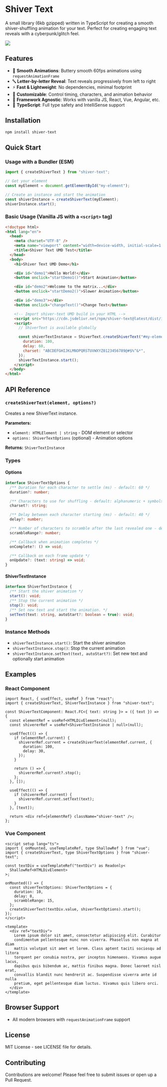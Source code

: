 # Shiver Text

A small library (6kb gzipped) written in TypeScript for creating a smooth shiver-shuffling animation for your text. Perfect for creating engaging text reveals with a cyberpunk/glitch feel.

![](shiver-text.gif)

## Features

- 🎯 **Smooth Animations**: Buttery smooth 60fps animations using `requestAnimationFrame`
- 🔤 **Letter-by-letter Reveal**: Text reveals progressively from left to right
- ⚡ **Fast & Lightweight**: No dependencies, minimal footprint
- 🎨 **Customizable**: Control timing, characters, and animation behavior
- 📱 **Framework Agnostic**: Works with vanilla JS, React, Vue, Angular, etc.
- 🦾 **TypeScript**: Full type safety and IntelliSense support

## Installation

```bash
npm install shiver-text
```

## Quick Start

### Usage with a Bundler (ESM)

```javascript
import { createShiverText } from "shiver-text";

// Get your element
const myElement = document.getElementById("my-element");

// Create an instance and start the animation
const shiverInstance = createShiverText(myElement);
shiverInstance.start();
```

### Basic Usage (Vanilla JS with a `<script>` tag)

```html
<!doctype html>
<html lang="en">
  <head>
    <meta charset="UTF-8" />
    <meta name="viewport" content="width=device-width, initial-scale=1.0" />
    <title>Shiver Text UMD Test</title>
  </head>
  <body>
    <h1>Shiver Text UMD Demo</h1>

    <div id="demo1">Hello World!</div>
    <button onclick="startDemo1()">Start Animation</button>

    <div id="demo2">Welcome to the matrix...</div>
    <button onclick="startDemo2()">Slower Animation</button>

    <div id="demo3"></div>
    <button onclick="changeText()">Change Text</button>

    <!-- Import shiver-text UMD build in your HTML -->
    <script src="https://cdn.jsdelivr.net/npm/shiver-text@latest/dist/index.js"></script>
    <script>
      // ShiverText is available globally

      const shiverTextInstance = ShiverText.createShiverText("#my-element", {
        duration: 100,
        delay: 60,
        charset: "ABCDEFGHIJKLMNOPQRSTUVWXYZ0123456789@#$%^&*",
      });
      shiverTextInstance.start();
    </script>
  </body>
</html>
```

## API Reference

### `createShiverText(element, options?)`

Creates a new ShiverText instance.

**Parameters:**

- `element: HTMLElement | string` - DOM element or selector
- `options: ShiverTextOptions` (optional) - Animation options

**Returns:** `ShiverTextInstance`

### Types

#### Options

```typescript
interface ShiverTextOptions {
  /** Duration for each character to settle (ms) - default: 60 */
  duration?: number;

  /** Characters to use for shuffling - default: alphanumeric + symbols */
  charset?: string;

  /** Delay between each character starting (ms) - default: 40 */
  delay?: number;

  /** Number of characters to scramble after the last revealed one - default: 3 */
  scrambleRange?: number;

  /** Callback when animation completes */
  onComplete?: () => void;

  /** Callback on each frame update */
  onUpdate?: (text: string) => void;
}
```

#### ShiverTextInstance

```typescript
interface ShiverTextInstance {
  /** Start the shiver animation */
  start(): void;
  /** Stop the current animation */
  stop(): void;
  /** Set new text and start the animation. */
  setText(text: string, autoStart?: boolean = true): void;
}
```

### Instance Methods

- `shiverTextInstance.start()`: Start the shiver animation
- `shiverTextInstance.stop()`: Stop the current animation
- `shiverTextInstance.setText(text, autoStart?)`: Set new text and optionally start animation

## Examples

### React Component

```tsx
import React, { useEffect, useRef } from "react";
import { createShiverText, ShiverTextInstance } from "shiver-text";

const ShiverTextComponent: React.FC<{ text: string }> = ({ text }) => {
  const elementRef = useRef<HTMLDivElement>(null);
  const shivererRef = useRef<ShiverTextInstance | null>(null);

  useEffect(() => {
    if (elementRef.current) {
      shivererRef.current = createShiverText(elementRef.current, {
        duration: 100,
        delay: 30,
      });
    }

    return () => {
      shivererRef.current?.stop();
    };
  }, []);

  useEffect(() => {
    if (shivererRef.current) {
      shivererRef.current.setText(text);
    }
  }, [text]);

  return <div ref={elementRef} className="shiver-text" />;
};
```

### Vue Component

```vue
<script setup lang="ts">
import { onMounted, useTemplateRef, type ShallowRef } from "vue";
import { createShiverText, type ShiverTextOptions } from "shiver-text";

const textDiv = useTemplateRef("textDiv") as Readonly<
  ShallowRef<HTMLDivElement>
>;

onMounted(() => {
  const shiverTextOptions: ShiverTextOptions = {
    duration: 10,
    delay: 8,
    scrambleRange: 15,
  };
  createShiverText(textDiv.value, shiverTextOptions).start();
});
</script>

<template>
  <div ref="textDiv">
    Lorem ipsum dolor sit amet, consectetur adipiscing elit. Curabitur
    condimentum pellentesque nunc non viverra. Phasellus non magna at diam
    mattis volutpat sit amet et lorem. Class aptent taciti sociosqu ad litora
    torquent per conubia nostra, per inceptos himenaeos. Vivamus augue lacus,
    dapibus quis bibendum ac, mattis finibus magna. Donec laoreet nisl erat,
    convallis blandit nunc hendrerit ac. Suspendisse viverra ante id nulla
    pretium, eget pellentesque diam luctus. Vivamus quis libero orci.
  </div>
</template>
```

## Browser Support

- All modern browsers with `requestAnimationFrame` support

## License

MIT License - see LICENSE file for details.

## Contributing

Contributions are welcome! Please feel free to submit issues or open up a Pull Request.
